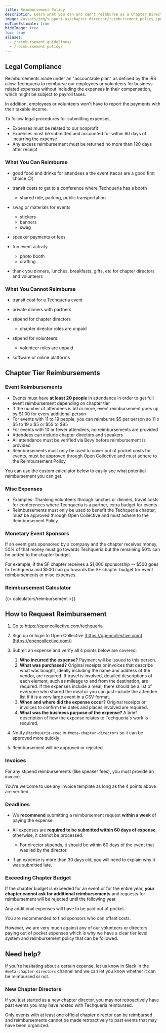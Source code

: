 ```yaml
---
title: Reimbursement Policy
description: Learn what you can and can't reimburse as a Chapter Director.
image: /assets/img/support-us/chapter-director/reimbursement-policy.jpg
noTimeEstimate: true
hideImage: true
toc: true
aliases:
  - /reimbursement-guidelines/
  - /reimbursement-policy/
---
```


## Legal Compliance

Reimbursements made under an "accountable plan" as defined by the IRS allow Techqueria to reimburse our employees or volunteers for business-related expenses without including the expenses in their compensation, which might be subject to payroll taxes.

In addition, employees or volunteers won't have to report the payments with their taxable income.

To follow legal procedures for submitting expenses,

- Expenses must be related to our nonprofit
- Expenses must be submitted and accounted for within 60 days of incurring the expense
- Any excess reimbursement must be returned no more than 120 days after receipt

### What You Can Reimburse

- good food and drinks for attendees a the event (tacos are a good first choice 😉)
- transit costs to get to a conference where Techqueria has a booth

  - shared ride, parking, public transportation

- swag or materials for events

  - stickers
  - banners
  - swag

- speaker payments or fees
- fun event activity

  - photo booth
  - crafting

- thank you dinners, lunches, breakfasts, gifts, etc for chapter directors and volunteers

### What You Cannot Reimburse

- transit cost for a Techqueria event
- private dinners with partners
- stipend for chapter directors

  - chapter director roles are unpaid

- stipend for volunteers

  - volunteer roles are unpaid

- software or online platforms

## Chapter Tier Reimbursements

### Event Reimbursements

- Events must have **at least 20 people** in attendance in order to get full event reimbursement depending on chapter tier
- If the number of attendees is 50 or more, event reimbursement goes up by $1.00 for every additional person
- For events with 11 to 19 people, you can reimburse $5 per person so 11 x $5 to 19 x $5 or $55 to $95
- For events with 10 or fewer attendees, no reimbursements are provided
- Attendees can include chapter directors and speakers
- All attendance must be verified via Bevy before reimbursement is provided
- Reimbursements must only be used to cover out of pocket costs for events, must be approved through Open Collective and must adhere to the Reimbursement Policy

You can use the custom calculator below to easily see what potential reimbursement you can get.

### Misc Expenses

- Examples: Thanking volunteers through lunches or dinners, travel costs for conferences where Techqueria is a partner, extra budget for events
- Reimbursements must only be used to benefit the Techqueria chapter, must be approved through Open Collective and must adhere to the Reimbursement Policy

### Monetary Event Sponsors

If an event gets sponsored by a company and the chapter receives money, 50% of that money must go towards Techqueria but the remaining 50% can be added to the chapter budget.

For example, if the SF chapter receives a $1,000 sponsorship -- $500 goes to Techqueria and $500 can go towards the SF chapter budget for event reimbursements or misc expenses.

### Reimbursement Calculator

{{< calculators/reimbursement >}}

## How to Request Reimbursement

1. Go to <https://opencollective.com/techqueria>
2. Sign up or login to Open Collective [https://opencollective.com](https://opencollective.com/)
3. Submit an expense and verify all 4 points below are covered:

      1. **Who incurred the expense?** Payment will be issued to this person.
      2. **What was purchased?** Original receipts or invoices that describe what was bought, ideally including the name and address of the vendor, are required. If travel is involved, detailed descriptions of each element, such as mileage to and from the destination, are required. If the expenses include a meal, there should be a list of everyone who shared the meal or you can just include the attendee list if it is a very large event in a CSV format.
      3. **When and where did the expense occur?** Original receipts or invoices to confirm the dates and places involved are required.
      4. **What was the business purpose of the expense?** A brief description of how the expense relates to Techqueria's work is required.

4. Notify `@techqueria-exec` in `#meta-chapter-directors` so it can be approved more quickly
5. Reimbursement will be approved or rejected

### Invoices

For any stipend reimbursements (like speaker fees), you must provide an invoice.

You're welcome to use any invoice template as long as the 4 points above are verified.

### Deadlines

- We **recommend** submitting a reimbursement request **within a week** of paying the expense.
- All expenses are **required to be submitted within 60 days of expense**, otherwise, it cannot be processed.

  - For director stipends, it should be within 60 days of the event that was led by the director.

- If an expense is more than 30 days old, you will need to explain why it was submitted late.

### Exceeding Chapter Budget

If the chapter budget is exceeded for an event or for the entire year, **your chapter cannot ask for additional reimbursements** and requests for reimbursement will be rejected until the following year.

Any additional expenses will have to be paid out of pocket.

You are recommended to find sponsors who can offset costs.

However, we are very much against any of our volunteers or directors paying out of pocket expenses which is why we have a clear tier level system and reimbursement policy that can be followed.

## Need help?

If you're hesitating about a certain expense, let us know in Slack in the `#meta-chapter-directors` channel and we can let you know whether it can be reimbursed or not.

### New Chapter Directors

If you just started as a new chapter director, you may not retroactively have past events you may have hosted with Techqueria reimbursed.

Only events with at least one official chapter director can be reimbursed and reimbursements cannot be made retroactively to past events that may have been organized.
